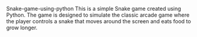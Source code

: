 Snake-game-using-python
This is a simple Snake game created using Python.
The game is designed to simulate the classic arcade game where the player controls a snake that moves around the screen and eats food to grow longer.
